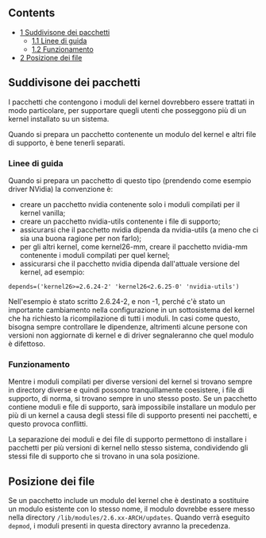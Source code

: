 ## Contents

*   [1 Suddivisone dei pacchetti](#Suddivisone_dei_pacchetti)
    *   [1.1 Linee di guida](#Linee_di_guida)
    *   [1.2 Funzionamento](#Funzionamento)
*   [2 Posizione dei file](#Posizione_dei_file)

## Suddivisone dei pacchetti

I pacchetti che contengono i moduli del kernel dovrebbero essere trattati in modo particolare, per supportare quegli utenti che posseggono più di un kernel installato su un sistema.

Quando si prepara un pacchetto contenente un modulo del kernel e altri file di supporto, è bene tenerli separati.

### Linee di guida

Quando si prepara un pacchetto di questo tipo (prendendo come esempio driver NVidia) la convenzione è:

*   creare un pacchetto nvidia contenente solo i moduli compilati per il kernel vanilla;
*   creare un pacchetto nvidia-utils contenente i file di supporto;
*   assicurarsi che il pacchetto nvidia dipenda da nvidia-utils (a meno che ci sia una buona ragione per non farlo);
*   per gli altri kernel, come kernel26-mm, creare il pacchetto nvidia-mm contenente i moduli compilati per quel kernel;
*   assicurarsi che il pacchetto nvidia dipenda dall'attuale versione del kernel, ad esempio:

```
depends=('kernel26>=2.6.24-2' 'kernel26<2.6.25-0' 'nvidia-utils')

```

Nell'esempio è stato scritto 2.6.24-2, e non -1, perché c'è stato un importante cambiamento nella configurazione in un sottosistema del kernel che ha richiesto la ricompilazione di tutti i moduli. In casi come questo, bisogna sempre controllare le dipendenze, altrimenti alcune persone con versioni non aggiornate di kernel e di driver segnaleranno che quel modulo è difettoso.

### Funzionamento

Mentre i moduli compilati per diverse versioni del kernel si trovano sempre in directory diverse e quindi possono tranquillamente coesistere, i file di supporto, di norma, si trovano sempre in uno stesso posto. Se un pacchetto contiene moduli e file di supporto, sarà impossibile installare un modulo per più di un kernel a causa degli stessi file di supporto presenti nei pacchetti, e questo provoca conflitti.

La separazione dei moduli e dei file di supporto permettono di installare i pacchetti per più versioni di kernel nello stesso sistema, condividendo gli stessi file di supporto che si trovano in una sola posizione.

## Posizione dei file

Se un pacchetto include un modulo del kernel che è destinato a sostituire un modulo esistente con lo stesso nome, il modulo dovrebbe essere messo nella directory `/lib/modules/2.6.xx-ARCH/updates`. Quando verrà eseguito `depmod`, i moduli presenti in questa directory avranno la precedenza.